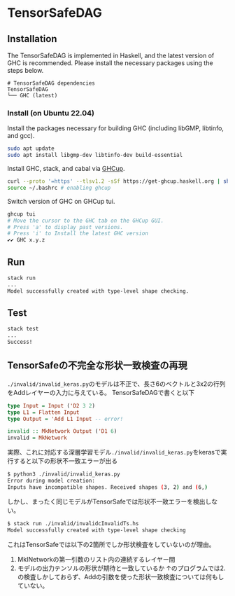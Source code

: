 # TensorSafeDAG

## Installation
The TensorSafeDAG is implemented in Haskell, and the latest version of GHC is recommended.
Please install the necessary packages using the steps below.

```
# TensorSafeDAG dependencies
TensorSafeDAG
└── GHC (latest)
```

### Install (on Ubuntu 22.04)
Install the packages necessary for building GHC (including libGMP, libtinfo, and gcc).
```bash
sudo apt update
sudo apt install libgmp-dev libtinfo-dev build-essential
```

Install GHC, stack, and cabal via [GHCup](https://www.haskell.org/ghcup/#).
```bash
curl --proto '=https' --tlsv1.2 -sSf https://get-ghcup.haskell.org | sh
source ~/.bashrc # enabling ghcup
```

Switch version of GHC on GHCup tui.
```bash
ghcup tui
# Move the cursor to the GHC tab on the GHCup GUI.
# Press 'a' to display past versions.
# Press 'i' to Install the latest GHC version
✔✔ GHC x.y.z
```

## Run
```bash
stack run
...
Model successfully created with type-level shape checking.
```

## Test
```bash
stack test
...
Success!
```

## TensorSafeの不完全な形状一致検査の再現
`./invalid/invalid_keras.py`のモデルは不正で、長さ6のベクトルと3x2の行列をAddレイヤーの入力に与えている。
TensorSafeDAGで書くと以下
```haskell
type Input = Input ('D2 3 2)
type L1 = Flatten Input
type Output = 'Add L1 Input -- error!

invalid :: MkNetwork Output ('D1 6)
invalid = MkNetwork
```

実際、これに対応する深層学習モデル`./invalid/invalid_keras.py`をkerasで実行すると以下の形状不一致エラーが出る
```sh
$ python3 ./invalid/invalid_keras.py
Error during model creation:
Inputs have incompatible shapes. Received shapes (3, 2) and (6,)
```
しかし、まったく同じモデルがTensorSafeでは形状不一致エラーを検出しない。
```sh
$ stack run ./invalid/invalidcInvalidTs.hs
Model successfully created with type-level shape checking
```
これはTensorSafeでは以下の2箇所でしか形状検査をしていないのが理由。
1. MkINetworkの第一引数のリスト内の連続するレイヤー間
2. モデルの出力テンソルの形状が期待と一致しているか
↑のプログラムでは2.の検査しかしておらず、Addの引数を使った形状一致検査については何もしていない。

